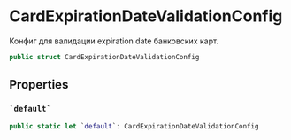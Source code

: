 # CardExpirationDateValidationConfig

Конфиг для валидации expiration date банковских карт.

``` swift
public struct CardExpirationDateValidationConfig 
```

## Properties

### `` `default` ``

``` swift
public static let `default`: CardExpirationDateValidationConfig 
```
